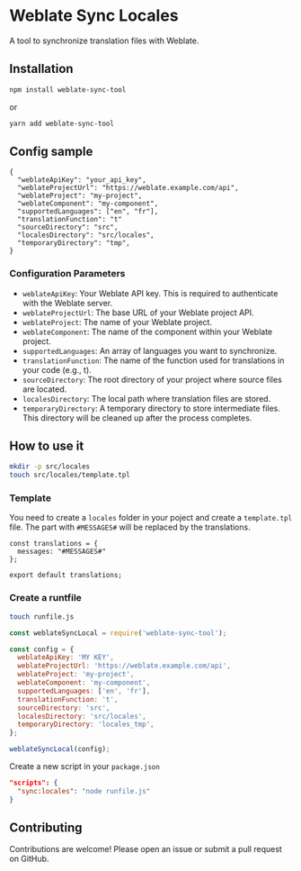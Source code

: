 # Weblate Sync Locales

A tool to synchronize translation files with Weblate.

## Installation

```sh
npm install weblate-sync-tool
```

or

```sh
yarn add weblate-sync-tool
```

## Config sample

```
{
  "weblateApiKey": "your_api_key",
  "weblateProjectUrl": "https://weblate.example.com/api",
  "weblateProject": "my-project",
  "weblateComponent": "my-component",
  "supportedLanguages": ["en", "fr"],
  "translationFunction": "t"
  "sourceDirectory": "src",
  "localesDirectory": "src/locales",
  "temporaryDirectory": "tmp",
}
```

### Configuration Parameters

- `weblateApiKey`: Your Weblate API key. This is required to authenticate with the Weblate server.
- `weblateProjectUrl`: The base URL of your Weblate project API.
- `weblateProject`: The name of your Weblate project.
- `weblateComponent`: The name of the component within your Weblate project.
- `supportedLanguages`: An array of languages you want to synchronize.
- `translationFunction`: The name of the function used for translations in your code (e.g., t).
- `sourceDirectory`: The root directory of your project where source files are located.
- `localesDirectory`: The local path where translation files are stored.
- `temporaryDirectory`: A temporary directory to store intermediate files. This directory will be cleaned up after the process completes.

## How to use it

```sh
mkdir -p src/locales
touch src/locales/template.tpl
```

### Template

You need to create a `locales` folder in your poject and create a `template.tpl` file.
The part with `#MESSAGES#` will be replaced by the translations.

```
const translations = {
  messages: "#MESSAGES#"
};

export default translations;
```

### Create a runtfile

```sh
touch runfile.js
```

```js
const weblateSyncLocal = require('weblate-sync-tool');

const config = {
  weblateApiKey: 'MY KEY',
  weblateProjectUrl: 'https://weblate.example.com/api',
  weblateProject: 'my-project',
  weblateComponent: 'my-component',
  supportedLanguages: ['en', 'fr'],
  translationFunction: 't',
  sourceDirectory: 'src',
  localesDirectory: 'src/locales',
  temporaryDirectory: 'locales_tmp',
};

weblateSyncLocal(config);
```

Create a new script in your `package.json`

```json
"scripts": {
  "sync:locales": "node runfile.js"
}
```

## Contributing

Contributions are welcome! Please open an issue or submit a pull request on GitHub.
